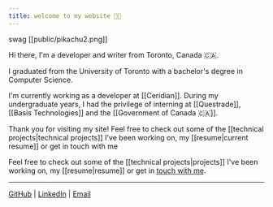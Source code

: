 ```yaml
---
title: welcome to my website 👋🏿
---
```


swag [[public/pikachu2.png]]

Hi there, I'm a developer and writer from Toronto, Canada 🇨🇦.
  
I graduated from the University of Toronto with a bachelor's degree in Computer Science.

I'm currently working as a developer at [[Ceridian]]. During my undergraduate years, I had the privilege of interning at [[Questrade]], [[Basis Technologies]] and the [[Government of Canada 🇨🇦]]. 

Thank you for visiting my site! Feel free to check out some of the [[technical projects|technical projects]] I've been working on, my [[resume|current resume]] or get in touch with me

Feel free to check out some of the [[technical projects|projects]] I've been working on, my [[resume|resume]] or get in [touch with me](mailto:abenav123[at]gmail.com).




---

  
[GitHub](https://github.com/abenav4) |  [LinkedIn](https://www.linkedin.com/in/abenav)  | [Email](mailto:abenav123[at]gmail.com)


